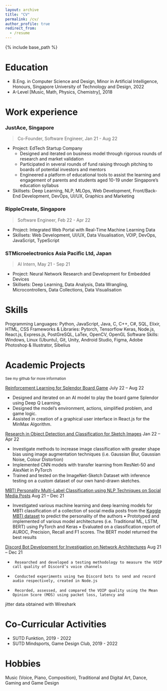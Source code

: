 ```yaml
---
layout: archive
title: "CV"
permalink: /cv/
author_profile: true
redirect_from:
  - /resume
---
```


{% include base_path %}


Education
======
* B.Eng. in Computer Science and Design, Minor in Artificial Intelligence, Honours, Singapore University of Technology and Design, 2022
* A-Level [Music, Math, Physics, Chemistry], 2018


Work experience
======
### JustAce, Singapore
> Co-Founder, Software Engineer, Jan 21 - Aug 22

  * Project: EdTech Startup Company
    * Designed and iterated on business model through rigorous rounds of research and market validation
    * Participated in several rounds of fund raising through pitching to boards of potential investors and mentors
    * Engineered a platform of educational tools to assist the learning and engagement of parents and students aged 10-19 
under Singapore’s education syllabus
  * Skillsets: Deep Learning, NLP, MLOps, Web Development, Front/Back-End Development, DevOps, UI/UX, Graphics and Marketing

### RippleCreate, Singapore
> Software Engineer, Feb 22 - Apr 22

  * Project: Integrated Web Portal with Real-Time Machine Learning Data
  * Skillsets: Web Development, UI/UX, Data Visualisation, VOIP, DevOps, JavaScript, TypeScript

### STMicroelectronics Asia Pacific Ltd, Japan 
> AI Intern, May 21 - Sep 21

  * Project: Neural Network Research and Development for Embedded Devices
  * Skillsets: Deep Learning, Data Analysis, Data Wrangling, Microcontrollers, Data Collections, Data Visualisation


Skills
======
Programming Languages: Python, JavaScript, Java, C, C++, C#, SQL, Elixir, HTML, CSS
Frameworks & Libraries: Pytorch, Tensorflow Keras, Node.js, React.js, Express.js, PostGreSQL, LaTex, OpenCV, OpenGL 
Software Skills: Windows, Linux (Ubuntu), Git, Unity, Android Studio, Figma, Adobe Photoshop & Illustrator, Sibelius 


Academic Projects
======
<sub>See my github for more information</sub>

[Reinforcement Learning for Splendor Board Game](https://github.com/omnifarter/50.021-Splendor-AI/tree/feat/rl_model)
July 22 – Aug 22
  * Designed and iterated on an AI model to play the board game Splendor using Deep Q Learning.
  * Designed the model’s environment, actions, simplified problem, and game logic.
  * Assisted in creation of a graphical user interface in React.js for the MinMax Algorithm.

[Research in Object Detection and Classification for Sketch Images](https://github.com/nugglet/50.035-CV-Project/)
Jan 22 – Apr 22
  * Investigate methods to increase image classification with greater shape bias using image augmentation techniques (i.e. 
Gaussian Blur, Gaussian Noise, Colour Distortion)
  * Implemented CNN models with transfer learning from ResNet-50 and AlexNet in PyTorch
  * Trained and tested on the ImageNet-Sketch Dataset with inference testing on a custom dataset of our own hand-drawn 
sketches.

[MBTI Personality Multi-Label Classification using NLP Techniques on Social Media Posts](https://github.com/nugglet/MBTI-Personality-Classification)
Aug 21 – Dec 21
  * Investigated various machine learning and deep learning models for MBTI classification of a collection of social media 
posts from the [Kaggle MBTI dataset](https://www.kaggle.com/datasnaek/mbti-type) to predict the personality of the authors
• Prototyped and implemented of various model architectures (i.e. Traditional ML, LSTM, BERT) using PyTorch and Keras
• Evaluated on a classification report of AUROC, Precision, Recall and F1 scores. The BERT model returned the best results

[Discord Bot Development for Investigation on Network Architectures](https://github.com/nugglet/Discord-Networks-Project)
Aug 21 – Dec 21
  *      Researched and developed a testing methodology to measure the VOIP call quality of Discord’s voice channels
  *      Conducted experiments using two Discord bots to send and record audio respectively, created in Node.js
  *      Recorded, assessed, and compared the VOIP quality using the Mean Opinion Score (MOS) using packet loss, latency and 
jitter data obtained with Wireshark

Co-Curricular Activities
======
* SUTD Funktion, 2019 - 2022
* SUTD Mindsports, Game Design Club, 2019 - 2022

Hobbies
======
Music (Voice, Piano, Composition), Traditional and Digital Art, Dance, Gaming and Game Design